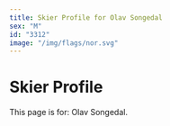 ```yaml
---
title: Skier Profile for Olav Songedal
sex: "M"
id: "3312"
image: "/img/flags/nor.svg" 
---
```


# Skier Profile

This page is for: Olav Songedal.
    